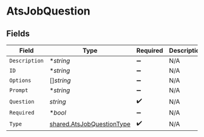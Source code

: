 # AtsJobQuestion


## Fields

| Field                                                                         | Type                                                                          | Required                                                                      | Description                                                                   |
| ----------------------------------------------------------------------------- | ----------------------------------------------------------------------------- | ----------------------------------------------------------------------------- | ----------------------------------------------------------------------------- |
| `Description`                                                                 | **string*                                                                     | :heavy_minus_sign:                                                            | N/A                                                                           |
| `ID`                                                                          | **string*                                                                     | :heavy_minus_sign:                                                            | N/A                                                                           |
| `Options`                                                                     | []*string*                                                                    | :heavy_minus_sign:                                                            | N/A                                                                           |
| `Prompt`                                                                      | **string*                                                                     | :heavy_minus_sign:                                                            | N/A                                                                           |
| `Question`                                                                    | *string*                                                                      | :heavy_check_mark:                                                            | N/A                                                                           |
| `Required`                                                                    | **bool*                                                                       | :heavy_minus_sign:                                                            | N/A                                                                           |
| `Type`                                                                        | [shared.AtsJobQuestionType](../../../pkg/models/shared/atsjobquestiontype.md) | :heavy_check_mark:                                                            | N/A                                                                           |